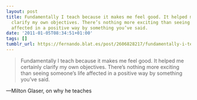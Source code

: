 ```yaml
---
layout: post
title: Fundamentally I teach because it makes me feel good. It helped me certainly
  clarify my own objectives. There’s nothing more exciting than seeing someone’s life
  affected in a positive way by something you’ve said.
date: '2011-01-05T08:34:51+01:00'
tags: []
tumblr_url: https://fernando.blat.es/post/2606828217/fundamentally-i-teach-because-it-makes-me-feel
---
```

> Fundamentally I teach because it makes me feel good. It helped me certainly clarify my own objectives. There’s nothing more exciting than seeing someone’s life affected in a positive way by something you’ve said.

—Milton Glaser, on why he teaches
